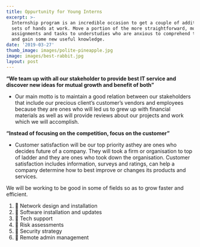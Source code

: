 ```yaml
---
title: Oppurtunity for Young Interns
excerpt: >-
  Internship program is an incredible occasion to get a couple of additional
  sets of hands at work. Move a portion of the more straightforward, momentary
  assignments and tasks to understudies who are anxious to comprehend the cycle
  and gain some new useful knowledge.
date: '2019-03-27'
thumb_image: images/polite-pineapple.jpg
image: images/best-rabbit.jpg
layout: post
---
```

**“We team up with all our stakeholder to provide best IT service
and discover new ideas for mutual growth and benefit of both”**

* Our main motto is to maintain a good relation between our stakeholders that include our precious client’s customer’s vendors and employees because they are ones who will led us to grew up with financial materials as well as will provide reviews about our projects and work which we will accomplish.

**“Instead of focusing on the competition, focus on the customer”**


* Customer satisfaction will be our top priority asthey are ones who decides future of a company. They will took a firm or organisation to top of ladder and they are ones who took down the organisation. Customer satisfaction includes information, surveys and ratings, can help a company determine how to best
improve or changes its products and services.

We will be working to be good in some of fields so as to grow faster and efficient.
1.  Network design and installation
2.  Software installation and updates
3.  Tech support
4.  Risk assessments
5.  Security strategy
6.  Remote admin management
